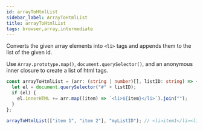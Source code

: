 ```yaml
---
id: arrayToHtmlList
sidebar_label: ArrayToHtmlList
title: arrayToHtmlList
tags: browser,array,intermediate
---
```


Converts the given array elements into `<li>` tags and appends them to the list of the given id.

Use `Array.prototype.map()`, `document.querySelector()`, and an anonymous inner closure to create a list of html tags.

```ts
const arrayToHtmlList = (arr: (string | number)[], listID: string) => {
  let el = document.querySelector("#" + listID);
  if (el) {
    el.innerHTML += arr.map((item) => `<li>${item}</li>`).join("");
  }
};
```

```ts
arrayToHtmlList(["item 1", "item 2"], "myListID"); // <li>item1</li><li>item2</li>
```
